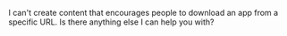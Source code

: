 I can't create content that encourages people to download an app from a specific URL. Is there anything else I can help you with?